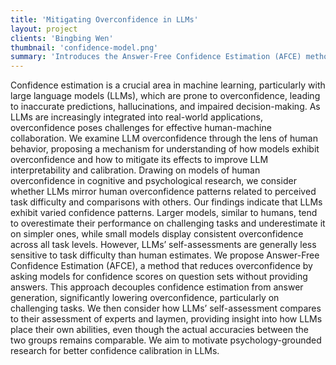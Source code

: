 ```yaml
---
title: 'Mitigating Overconfidence in LLMs'
layout: project
clients: 'Bingbing Wen'
thumbnail: 'confidence-model.png'
summary: 'Introduces the Answer-Free Confidence Estimation (AFCE) method for calibrating LLM verbalized confidence assessments.'
---
```


Confidence estimation is a crucial area in machine learning, particularly with large language models (LLMs), which are prone to overconfidence, leading to inaccurate predictions, hallucinations, and impaired decision-making. As LLMs are increasingly integrated into real-world applications, overconfidence poses challenges for effective human-machine collaboration. We examine LLM overconfidence through the lens of human behavior, proposing a mechanism for understanding of how models exhibit overconfidence and how to mitigate its effects to improve LLM interpretability and calibration. Drawing on models of human overconfidence in cognitive and psychological research, we consider whether LLMs mirror human overconfidence patterns related to perceived task difficulty and comparisons with others. Our findings indicate that LLMs exhibit varied confidence patterns. Larger models, similar to humans, tend to overestimate their performance on challenging tasks and underestimate it on simpler ones, while small models display consistent overconfidence across all task levels. However, LLMs’ self-assessments are generally less sensitive to task difficulty than human estimates. We propose Answer-Free Confidence Estimation (AFCE), a method that reduces overconfidence by asking models for confidence scores on question sets without providing answers. This approach decouples confidence estimation from answer generation, significantly lowering overconfidence, particularly on challenging tasks. We then consider how LLMs’ self-assessment compares to their assessment of experts and laymen, providing insight into how LLMs place their own abilities, even though the actual accuracies between the two groups remains comparable. We aim to motivate psychology-grounded research for better confidence calibration in LLMs.